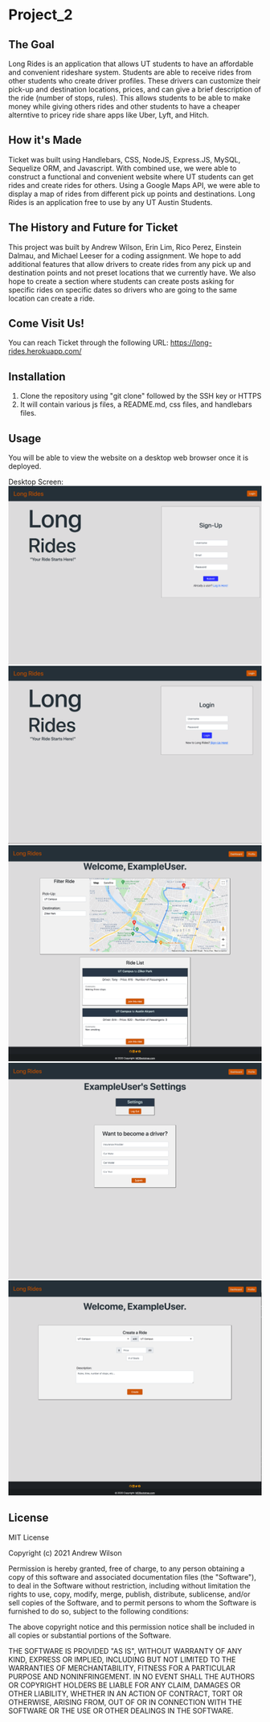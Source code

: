 # Project_2

## The Goal
Long Rides is an application that allows UT students to have an affordable and convenient rideshare system. Students are able to receive rides from other students who create driver profiles. These drivers can customize their pick-up and destination locations, prices, and can give a brief description of the ride (number of stops, rules). This allows students to be able to make money while giving others rides and other students to have a cheaper alterntive to pricey ride share apps like Uber, Lyft, and Hitch.

## How it's Made
Ticket was built using Handlebars, CSS, NodeJS, Express.JS, MySQL, Sequelize ORM, and Javascript. With combined use, we were able to construct a functional and convenient website where UT students can get rides and create rides for others. Using a Google Maps API, we were able to display a map of rides from different pick up points and destinations. Long Rides is an application free to use by any UT Austin Students.
## The History and Future for Ticket
This project was built by Andrew Wilson, Erin Lim, Rico Perez, Einstein Dalmau, and Michael Leeser for a coding assignment. We hope to add additional features that allow drivers to create rides from any pick up and destination points and not preset locations that we currently have. We also hope to create a section where students can create posts asking for specific rides on specific dates so drivers who are going to the same location can create a ride.

## Come Visit Us!
You can reach Ticket through the following URL: https://long-rides.herokuapp.com/

## Installation 
1. Clone the repository using "git clone" followed by the SSH key or HTTPS 
2. It will contain various js files, a README.md, css files, and handlebars files.

## Usage
You will be able to view the website on a desktop web browser once it is deployed.

Desktop Screen:
![Long Rides](./images/signup-ss.png)
![Long Rides](./images/login-ss.png)
![Long Rides](./images/dashboard-ss.png)
![Long Rides](./images/settings-ss.png)
![Long Rides](./images/createRide-ss.png)

## License 
MIT License

Copyright (c) 2021 Andrew Wilson

Permission is hereby granted, free of charge, to any person obtaining a copy
of this software and associated documentation files (the "Software"), to deal
in the Software without restriction, including without limitation the rights
to use, copy, modify, merge, publish, distribute, sublicense, and/or sell
copies of the Software, and to permit persons to whom the Software is
furnished to do so, subject to the following conditions:

The above copyright notice and this permission notice shall be included in all
copies or substantial portions of the Software.

THE SOFTWARE IS PROVIDED "AS IS", WITHOUT WARRANTY OF ANY KIND, EXPRESS OR
IMPLIED, INCLUDING BUT NOT LIMITED TO THE WARRANTIES OF MERCHANTABILITY,
FITNESS FOR A PARTICULAR PURPOSE AND NONINFRINGEMENT. IN NO EVENT SHALL THE
AUTHORS OR COPYRIGHT HOLDERS BE LIABLE FOR ANY CLAIM, DAMAGES OR OTHER
LIABILITY, WHETHER IN AN ACTION OF CONTRACT, TORT OR OTHERWISE, ARISING FROM,
OUT OF OR IN CONNECTION WITH THE SOFTWARE OR THE USE OR OTHER DEALINGS IN THE
SOFTWARE.